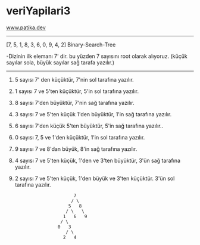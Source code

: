 # veriYapilari3

 www.patika.dev

 <hr>


 [7, 5, 1, 8, 3, 6, 0, 9, 4, 2] Binary-Search-Tree 

 -Dizinin ilk elemanı 7' dir. bu yüzden 7 sayısını root olarak alıyoruz.
 (küçük sayılar sola, büyük sayılar sağ tarafa yazılır.)
 <hr>

 1. 5 sayısı 7' den küçüktür, 7'nin sol tarafına yazılır.
 2. 1 sayısı 7 ve 5'ten küçüktür, 5'in sol tarafına yazılır.
 3. 8 sayısı 7'den büyüktür, 7'nin sağ tarafına yazılır.
 4. 3 sayısı 7 ve 5'ten küçük 1'den büyüktür, 1'in sağ tarafına yazılır.
 5. 6 sayısı 7'den küçük 5'ten büyüktür, 5'in sağ tarafına yazılır..
 6. 0 sayısı 7, 5 ve 1'den küçüktür, 1'in sol tarafına yazılır.
 7. 9 sayısı 7 ve 8'dan büyük, 8'in sağ tarafına yazılır.
 8. 4 sayısı 7 ve 5'ten küçük, 1'den ve 3'ten büyüktür, 3'ün sağ tarafına yazılır.
 9. 2 sayısı 7 ve 5'ten küçük, 1'den büyük ve 3'ten küçüktür. 3'ün sol tarafına yazılır.


                              7
                             / \
                            5   8
                           / \   \
                          1   6   9
                         / \
                        0   3                            
                           / \
                          2   4     
